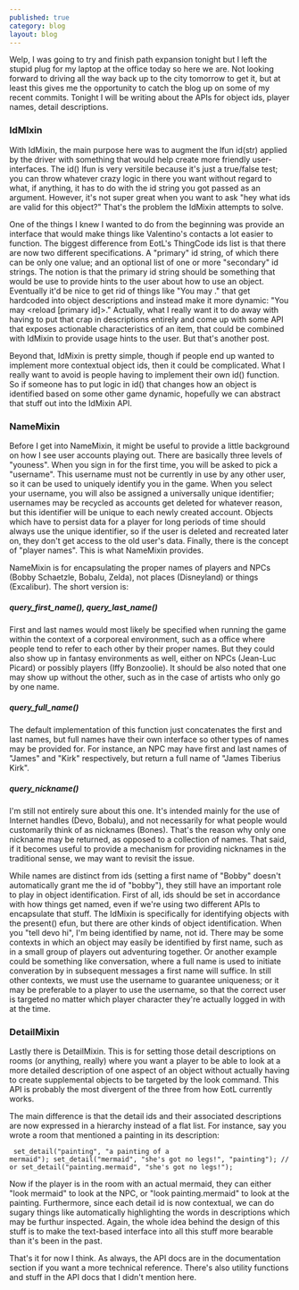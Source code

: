 ```yaml
---
published: true
category: blog
layout: blog
---
```


Welp, I was going to try and finish path expansion tonight but I left the stupid plug for my laptop at the office today so here we are. Not looking forward to driving all the way back up to the city tomorrow to get it, but at least this gives me the opportunity to catch the blog up on some of my recent commits. Tonight I will be writing about the APIs for object ids, player names, detail descriptions.

### IdMIxin
With IdMixin, the main purpose here was to augment the lfun id(str) applied by the driver with something that would help create more friendly user-interfaces. The id() lfun is very versitile because it's just a true/false test; you can throw whatever crazy logic in there you want without regard to what, if anything, it has to do with the id string you got passed as an argument. However, it's not super great when you want to ask "hey what ids are valid for this object?" That's the problem the IdMixin attempts to solve.

One of the things I knew I wanted to do from the beginning was provide an interface that would make things like  Valentino's contacts a lot easier to function. The biggest difference from EotL's ThingCode ids list is that there are now two different specifications. A "primary" id string, of which there can be only one value; and an optional list of one or more "secondary" id strings. The notion is that the primary id string should be something that would be use to provide hints to the user about how to use an object. Eventually it'd be nice to get rid of things like "You may <reload gun>." that get hardcoded into object descriptions and instead make it more dynamic: "You may <reload [primary id]>." Actually, what I really want it to do away with having to put that crap in descriptions entirely and come up with some API that exposes actionable characteristics of an item, that could be combined with IdMixin to provide usage hints to the user. But that's another post.

Beyond that, IdMixin is pretty simple, though if people end up wanted to implement more contextual object ids, then it could be complicated. What I really want to avoid is people having to implement their own id() function. So if someone has to put logic in id() that changes how an object is identified based on some other game dynamic, hopefully we can abstract that stuff out into the IdMixin API.

### NameMixin
Before I get into NameMixin, it might be useful to provide a little background on how I see user accounts playing out. There are basically three levels of "youness". When you sign in for the first time, you will be asked to pick a "username". This username must not be currently in use by any other user, so it can be used to uniquely identify you in the game. When you select your username, you will also be assigned a universally unique identifier; usernames may be recycled as accounts get deleted for whatever reason, but this identifier will be unique to each newly created account. Objects which have to persist data for a player for long periods of time should always use the unique identifier, so if the user is deleted and recreated later on, they don't get access to the old user's data. Finally, there is the concept of "player names". This is what NameMixin provides.

NameMixin is for encapsulating the proper names of players and NPCs (Bobby Schaetzle, Bobalu, Zelda), not places (Disneyland) or things (Excalibur). The short version is:

##### query_first_name(), query_last_name() 
First and last names would most likely be specified when running the game within the context of a corporeal environment, such as a office where people tend to refer to each other by their proper names. But they could also show up in fantasy environments as well, either on NPCs (Jean-Luc Picard) or possibly players (Iffy Bonzoolie). It should be also noted that one may show up without the other, such as in the case of artists who only go by one name.

##### query_full_name()
The default implementation of this function just concatenates the first and last names, but full names have their own interface so other types of names may be provided for. For instance, an NPC may have first and last names of "James" and "Kirk" respectively, but return a full name of "James Tiberius Kirk".

##### query_nickname()
I'm still not entirely sure about this one. It's intended mainly for the use of Internet handles (Devo, Bobalu), and not necessarily for what people would customarily think of as nicknames (Bones). That's the reason why only one nickname may be returned, as opposed to a collection of names. That said, if it becomes useful to provide a mechanism for providing nicknames in the traditional sense, we may want to revisit the issue.

While names are distinct from ids (setting a first name of "Bobby" doesn't automatically grant me the id of "bobby"), they still have an important role to play in object identification. First of all, ids should be set in accordance with how things get named, even if we're using two different APIs to encapsulate that stuff. The IdMixin is specifically for identifying objects with the present() efun, but there are other kinds of object identification. When you "tell devo hi", I'm being identified by name, not id. There may be some contexts in which an object may easily be identified by first name, such as in a small group of players out adventuring together. Or another example could be something like conversation, where a full name is used to initiate converation by in subsequent messages a first name will suffice. In still other contexts, we must use the username to guarantee uniqueness; or it may be preferable to a player to use the username, so that the correct user is targeted no matter which player character they're actually logged in with at the time.

### DetailMixin
Lastly there is DetailMixin. This is for setting those detail descriptions on rooms (or anything, really) where you want a player to be able to look at a more detailed description of one aspect of an object without actually having to create supplemental objects to be targeted by the look command. This API is probably the most divergent of the three from how EotL currently works.

The main difference is that the detail ids and their associated descriptions are now expressed in a hierarchy instead of a flat list. For instance, say you wrote a room that mentioned a painting in its description:
<code><pre>
set_detail("painting", "a painting of a mermaid");
set_detail("mermaid", "she's got no legs!", "painting");
// or
set_detail("painting.mermaid", "she's got no legs!");
</pre></code>

Now if the player is in the room with an actual mermaid, they can either "look mermaid" to look at the NPC, or "look painting.mermaid" to look at the painting. Furthermore, since each detail id is now contextual, we can do sugary things like automatically highlighting the words in descriptions which may be furthur inspected. Again, the whole idea behind the design of this stuff is to make the text-based interface into all this stuff more bearable than it's been in the past.

That's it for now I think. As always, the API docs are in the documentation section if you want a more technical reference. There's also utility functions and stuff in the API docs that I didn't mention here.
